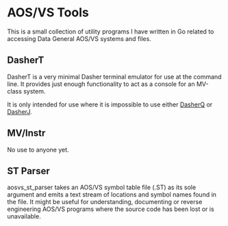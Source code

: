 # AOS/VS Tools

This is a small collection of utility programs I have written in Go related to accessing Data General AOS/VS systems and files.

## DasherT

DasherT is a very minimal Dasher terminal emulator for use at the command line.  It provides just enough functionality to act as a console for an MV-class system.

It is only intended for use where it is impossible to use either [DasherQ](https://github.com/SMerrony/DasherQ) or [DasherJ](https://github.com/SMerrony/DasherJ).

## MV/Instr

No use to anyone yet.

## ST Parser

aosvs_st_parser takes an AOS/VS symbol table file (.ST) as its sole argument and emits a text stream of locations and symbol names found in the file.  It might be useful for understanding, documenting or reverse engineering AOS/VS programs where the source code has been lost or is unavailable.

